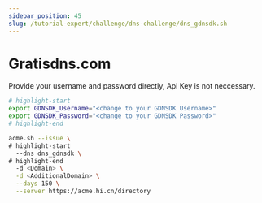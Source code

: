```yaml
---
sidebar_position: 45
slug: /tutorial-expert/challenge/dns-challenge/dns_gdnsdk.sh
---
```


# Gratisdns.com

Provide your username and password directly, Api Key is not neccessary.

```bash
# highlight-start
export GDNSDK_Username="<change to your GDNSDK Username>"
export GDNSDK_Password="<change to your GDNSDK Password>"
# highlight-end

acme.sh --issue \
# highlight-start
  --dns dns_gdnsdk \
# highlight-end
  -d <Domain> \
  -d <AdditionalDomain> \
  --days 150 \
  --server https://acme.hi.cn/directory
```